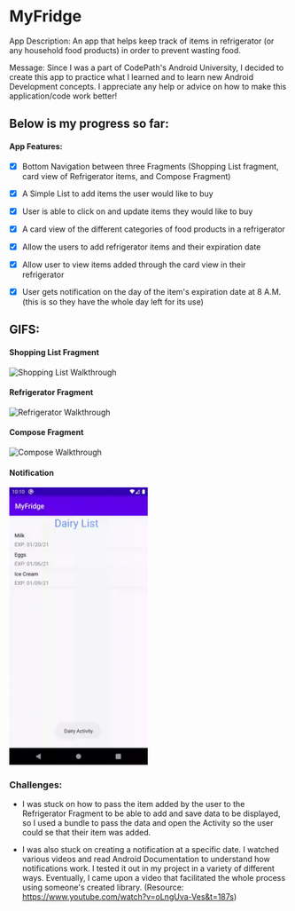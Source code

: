 # MyFridge
App Description: An app that helps keep track of items in refrigerator (or any household food products) in order to prevent wasting food.

Message: Since I was a part of CodePath's Android University, I decided to create this app to practice what I learned and to learn new Android Development concepts. I appreciate any help or advice on how to make this application/code work better!


## Below is my progress so far:


#### App Features:
- [x] Bottom Navigation between three Fragments (Shopping List fragment, card view of Refrigerator items, and Compose Fragment)
- [x] A Simple List to add items the user would like to buy
- [x] User is able to click on and update items they would like to buy
- [x] A card view of the different categories of food products in a refrigerator
- [x] Allow the users to add refrigerator items and their expiration date 
- [x] Allow user to view items added through the card view in their refrigerator
- [x] User gets notification on the day of the item's expiration date at 8 A.M. (this is so they have the whole day left for its use)


## GIFS:
#### Shopping List Fragment
  <img src="shoppingList.gif" title="Shopping List Walkthrough" width="250px"/>
  
#### Refrigerator Fragment
  <img src="refrigerator.gif" title="Refrigerator Walkthrough" width="250px"/>
  
#### Compose Fragment
  <img src="compose.gif" title="Compose Walkthrough" width="250px"/>

#### Notification
  <img src="notification.gif" title="Notification Example" width="250px"/>


### Challenges:
- I was stuck on how to pass the item added by the user to the Refrigerator Fragment to be able to add and save data to be displayed,
so I used a bundle to pass the data and open the Activity so the user could se that their item was added.

- I was also stuck on creating a notification at a specific date. I watched various videos and read Android Documentation to understand how notifications work. I tested it out in my project in a variety of different ways. Eventually, I came upon a video that facilitated the whole process using someone's created library. (Resource: https://www.youtube.com/watch?v=oLngUva-Ves&t=187s)
